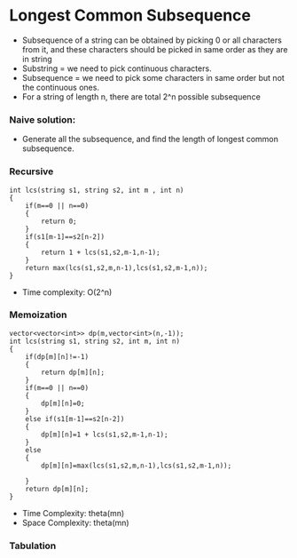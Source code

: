 # Longest Common Subsequence

- Subsequence of a string can be obtained by picking 0 or all characters from it, and these characters should be picked in same order as they are in string
- Substring = we need to pick continuous characters.
- Subsequence = we need to pick some characters in same order but not the continuous ones.
- For a string of length n, there are total 2^n possible subsequence

### Naive solution: 
- Generate all the subsequence, and find the length of longest common subsequence.

### Recursive 
```
int lcs(string s1, string s2, int m , int n)
{
    if(m==0 || n==0)
    {
        return 0;
    }
    if(s1[m-1]==s2[n-2])
    {
        return 1 + lcs(s1,s2,m-1,n-1);
    }
    return max(lcs(s1,s2,m,n-1),lcs(s1,s2,m-1,n));
}
```
- Time complexity: O(2^n)

### Memoization
```
vector<vector<int>> dp(m,vector<int>(n,-1));
int lcs(string s1, string s2, int m, int n)
{
    if(dp[m][n]!=-1)
    {
        return dp[m][n];
    }
    if(m==0 || n==0)
    {
        dp[m][n]=0;
    }
    else if(s1[m-1]==s2[n-2])
    {
        dp[m][n]=1 + lcs(s1,s2,m-1,n-1);
    }
    else
    {
        dp[m][n]=max(lcs(s1,s2,m,n-1),lcs(s1,s2,m-1,n));

    }
    return dp[m][n];
}
```
- Time Complexity: theta(mn)
- Space Complexity: theta(mn)

### Tabulation
